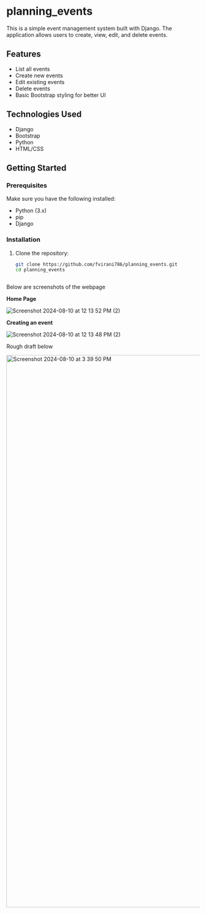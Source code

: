 # planning_events


This is a simple event management system built with Django. The application allows users to create, view, edit, and delete events.

## Features

- List all events
- Create new events
- Edit existing events
- Delete events
- Basic Bootstrap styling for better UI

## Technologies Used

- Django
- Bootstrap
- Python
- HTML/CSS

## Getting Started

### Prerequisites

Make sure you have the following installed:

- Python (3.x)
- pip
- Django

### Installation

1. Clone the repository:

   ```bash
   git clone https://github.com/fvirani786/planning_events.git
   cd planning_events



Below are screenshots of the webpage 


   **Home Page**

   ![Screenshot 2024-08-10 at 12 13 52 PM (2)](https://github.com/user-attachments/assets/e0ccb201-efce-487e-a95f-01f9ef74a548)

   **Creating an event**

   ![Screenshot 2024-08-10 at 12 13 48 PM (2)](https://github.com/user-attachments/assets/aa524944-d236-4917-9c7e-042a56a1cb26)

   Rough draft below 

<img width="1440" alt="Screenshot 2024-08-10 at 3 39 50 PM" src="https://github.com/user-attachments/assets/fda8e974-04f4-48d7-a841-0e75ba955806">




   

